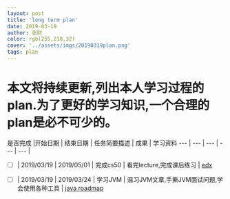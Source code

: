 ```yaml
---
layout: post
title: 'long term plan'
date: 2019-03-19
author: 张财
color: rgb(255,210,32)
cover: '../assets/imgs/20190319plan.png'
tags: plan
---
```


# 本文将持续更新,列出本人学习过程的plan.为了更好的学习知识,一个合理的plan是必不可少的。  

是否完成 |开始日期 | 结束日期 | 任务简要描述 | 成果 | 学习资料 
--- | --- | --- | --- | --- | 
- [ ]  | 2019/03/19 | 2019/05/01 | 完成cs50 | 看完lecture,完成课后练习 | [edx](https://www.edx.org/)
- [ ] | 2019/03/19 | 2019/03/24 | 学习JVM | 温习JVM文章,手撕JVM面试问题,学会使用各种工具 | [java roadmap](https://docs.google.com/spreadsheets/d/1VGKc9amyLc4IhlPlVTlIG-_brbPpSRhDAPFlaMOWn20/edit#gid=0)


 
